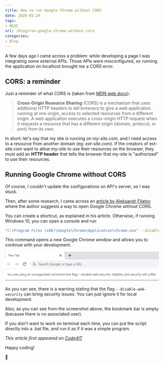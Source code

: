 ```yaml
---
title: How to run Google Chrome without CORS
date: 2020-03-24
tags:
- MISC
url: /blog/run-google-chrome-without-cors
categories:
- Blog
---
```


A few days ago I came across a problem: while developing a page I was integrating some external APIs. Those APIs were misconfigured, so running the application on localhost brought me a CORS error.

## CORS: a reminder

Just a reminder of what CORS is (taken from [MDN web docs](https://developer.mozilla.org/en-US/docs/Web/HTTP/CORS "MDN documentation on CORS")):

> **Cross-Origin Resource Sharing** (CORS) is a mechanism that uses additional HTTP headers to tell browsers to give a web application running at one origin, access to selected resources from a different origin. A web application executes a cross-origin HTTP request when it requests a resource that has a different origin (domain, protocol, or port) from its own.

In short: let's say that my site is running on _my-site.com_, and I need access to a resource from another domain (eg: _ext-site.com_). If the creators of ext-site.com want to allow my-site to use their resources on the browser, they must add an **HTTP header** that tells the browser that my-site is "authorized" to use their resources.

## Running Google Chrome without CORS

Of course, I couldn't update the configurations on API's server, so I was stuck.

Then, after some research, I came across an [article by Aleksandr Filatov](https://alfilatov.com/posts/run-chrome-without-cors/ "Run Chrome without CORS on other OSs") where the author suggests a way to open Google Chrome without CORS.

You can create a shortcut, as explained in his article. Otherwise, if running Windows 10, you can open a console and run

```bash
"C:\Program Files (x86)\Google\Chrome\Application\chrome.exe" --disable-web-security  --user-data-dir=~/chromeTemp
```

This command opens a new Google Chrome window and allows you to continue with your development.

![Google Chrome without CORS](./google-chrome-no-cors.png "Google Chrome without CORS screenshot")

As you can see, there is a warning stating that the flag `--disable-web-security` can bring security issues. You can just ignore it for local development.

Also, as you can see from the screenshot above, the bookmark bar is empty (because there is no associated user).

If you don't want to work on terminal each time, you can put the script directly into a .bat file, and run it as if it was a simple program.

_This article first appeared on [Code4IT](https://www.code4it.dev/)_

Happy coding!

🐧
